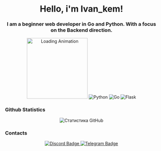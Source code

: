 <h1 align="center">Hello, i'm Ivan_kem!</h1>
<h3 align="center">I am a beginner web developer in Go and Python. With a focus on the Backend direction.</h3>

<div align="center">
  <img src="https://media.giphy.com/media/3o7abKhOpu0NwenH3O/giphy.gif" alt="Loading Animation" width="200"/>
  <img src="https://img.shields.io/badge/Python-3776AB?style=for-the-badge&logo=python&logoColor=white" alt="Python"/>
  <img src="https://img.shields.io/badge/Go-00ADD8?style=for-the-badge&logo=go&logoColor=white" alt="Go"/>
  <img src="https://img.shields.io/badge/Flask-000000?style=for-the-badge&logo=flask&logoColor=white" alt="Flask"/>
</div>

### Github Statistics

<div align="center">
  <img src="https://github-readme-stats.vercel.app/api?username=Ivanskem&show_icons=true&theme=blue-white" alt="Статистика GitHub"/>
</div>

### Contacts

<div align="center">
  <a href="https://discord.com/users/ВашDiscordID">
    <img src="https://img.shields.io/badge/Discord-5865F2?style=for-the-badge&logo=discord&logoColor=white" alt="Discord Badge"/>
  </a>
  <a href="(https://t.me/Ivan_kem)">
    <img src="https://img.shields.io/badge/Telegram-2CA5E0?style=for-the-badge&logo=telegram&logoColor=white" alt="Telegram Badge"/>
  </a>
</div>
